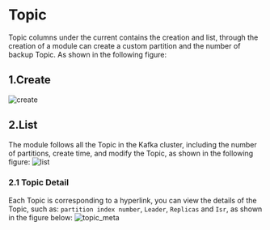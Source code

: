 # Topic

Topic columns under the current contains the creation and list, through the creation of a module can create a custom partition and the number of backup Topic. As shown in the following figure:

## 1.Create
![create](../res/create@2x.png)

## 2.List
The module follows all the Topic in the Kafka cluster, including the number of partitions, create time, and modify the Topic, as shown in the following figure:
![list](../res/list@2x.png)

### 2.1 Topic Detail
Each Topic is corresponding to a hyperlink, you can view the details of the Topic, such as: ```partition index number```, ```Leader```, ```Replicas``` and ```Isr```, as shown in the figure below:
![topic_meta](../res/topic_meta@2x.png)
